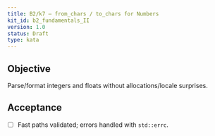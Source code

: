 ```yaml
---
title: B2/k7 — from_chars / to_chars for Numbers
kit_id: b2_fundamentals_II
version: 1.0
status: Draft
type: kata
---
```

## Objective
Parse/format integers and floats without allocations/locale surprises.
## Acceptance
- [ ] Fast paths validated; errors handled with `std::errc`.